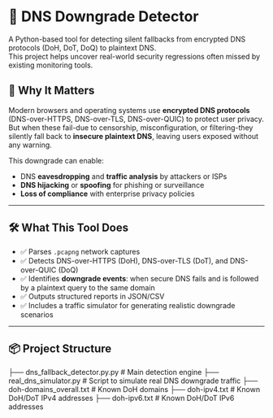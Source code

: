 # 🔐 DNS Downgrade Detector

A Python-based tool for detecting silent fallbacks from encrypted DNS protocols (DoH, DoT, DoQ) to plaintext DNS.  
This project helps uncover real-world security regressions often missed by existing monitoring tools.

## 🚨 Why It Matters

Modern browsers and operating systems use **encrypted DNS protocols** (DNS-over-HTTPS, DNS-over-TLS, DNS-over-QUIC) to protect user privacy. But when these fail-due to censorship, misconfiguration, or filtering-they silently fall back to **insecure plaintext DNS**, leaving users exposed without any warning.

This downgrade can enable:
- DNS **eavesdropping** and **traffic analysis** by attackers or ISPs
- **DNS hijacking** or **spoofing** for phishing or surveillance
- **Loss of compliance** with enterprise privacy policies

---

## 🛠️ What This Tool Does

- ✅ Parses `.pcapng` network captures
- ✅ Detects DNS-over-HTTPS (DoH), DNS-over-TLS (DoT), and DNS-over-QUIC (DoQ)
- ✅ Identifies **downgrade events**: when secure DNS fails and is followed by a plaintext query to the same domain
- ✅ Outputs structured reports in JSON/CSV
- ✅ Includes a traffic simulator for generating realistic downgrade scenarios

---

## 📦 Project Structure
├── dns_fallback_detector.py.py # Main detection engine
├── real_dns_simulator.py # Script to simulate real DNS downgrade traffic
├── doh-domains_overall.txt # Known DoH domains
├── doh-ipv4.txt # Known DoH/DoT IPv4 addresses
├── doh-ipv6.txt # Known DoH/DoT IPv6 addresses

